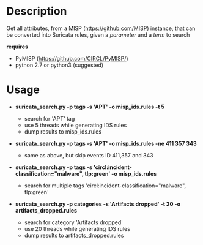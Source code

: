 # Description
Get all attributes, from a MISP (https://github.com/MISP) instance, that can be converted into Suricata rules, given a *parameter* and a *term* to search

**requires**
* PyMISP (https://github.com/CIRCL/PyMISP/)
* python 2.7 or python3 (suggested)


 # Usage
 * **suricata_search.py -p tags -s 'APT' -o misp_ids.rules -t 5**
    - search for 'APT' tag
    - use 5 threads while generating IDS rules
    - dump results to misp_ids.rules
    
 * **suricata_search.py -p tags -s 'APT' -o misp_ids.rules -ne 411 357 343**
    - same as above, but skip events ID 411,357 and 343
    
 * **suricata_search.py -p tags -s 'circl:incident-classification="malware", tlp:green' -o misp_ids.rules**
    - search for multiple tags 'circl:incident-classification="malware", tlp:green'
    
 * **suricata_search.py -p categories -s 'Artifacts dropped' -t 20 -o artifacts_dropped.rules**
    - search for category 'Artifacts dropped'
    - use 20 threads while generating IDS rules
    - dump results to artifacts_dropped.rules